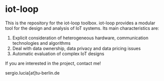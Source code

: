 # iot-loop
This is the repository for the iot-loop toolbox.
iot-loop provides a modular tool for the design and analysis of IoT systems. Its main characteristics are:

1. Explicit consideration of heterogeneous hardware, communication technologies and algorithms  
2. Deal with data ownership, data privacy and data pricing issues
3. Automatic evaluation of complex IoT designs

If you are interested in the project, contact me!

sergio.lucia[at]tu-berlin.de
